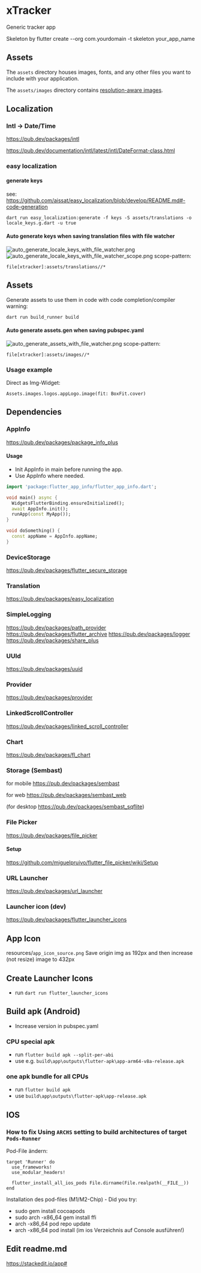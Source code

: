 # xTracker

Generic tracker app

Skeleton by flutter create --org com.yourdomain -t skeleton your_app_name

## Assets

The `assets` directory houses images, fonts, and any other files you want to
include with your application.

The `assets/images` directory contains [resolution-aware
images](https://flutter.dev/to/resolution-aware-images).

## Localization

### Intl -> Date/Time

https://pub.dev/packages/intl

https://pub.dev/documentation/intl/latest/intl/DateFormat-class.html

### easy localization

#### generate keys

see: https://github.com/aissat/easy_localization/blob/develop/README.md#-code-generation

```shell
dart run easy_localization:generate -f keys -S assets/translations -o locale_keys.g.dart -u true
```

#### Auto generate keys when saving translation files with file watcher

![auto_generate_locale_keys_with_file_watcher.png](auto_generate_locale_keys_with_file_watcher.png)
![auto_generate_locale_keys_with_file_watcher_scope.png](auto_generate_locale_keys_with_file_watcher_scope.png)
scope-pattern:

```text
file[xtracker]:assets/translations//*
```

## Assets

Generate assets to use them in code with code completion/compiler warning:

```shell
dart run build_runner build
```

#### Auto generate assets.gen when saving pubspec.yaml

![auto_generate_assets_with_file_watcher.png](auto_generate_assets_with_file_watcher.png)
scope-pattern:

```text
file[xtracker]:assets/images//*
```

### Usage example

Direct as Img-Widget:

```flutter
Assets.images.logos.appLogo.image(fit: BoxFit.cover)
```

## Dependencies

### AppInfo

https://pub.dev/packages/package_info_plus

#### Usage

- Init AppInfo in main before running the app.
- Use AppInfo where needed.

```dart
import 'package:flutter_app_info/flutter_app_info.dart';

void main() async {
  WidgetsFlutterBinding.ensureInitialized();
  await AppInfo.init();
  runApp(const MyApp());
}

void doSomething() {
  const appName = AppInfo.appName;
}
```

### DeviceStorage

https://pub.dev/packages/flutter_secure_storage

### Translation

https://pub.dev/packages/easy_localization

### SimpleLogging

https://pub.dev/packages/path_provider
https://pub.dev/packages/flutter_archive
https://pub.dev/packages/logger
https://pub.dev/packages/share_plus

### UUId

https://pub.dev/packages/uuid

### Provider

https://pub.dev/packages/provider

### LinkedScrollController

https://pub.dev/packages/linked_scroll_controller

### Chart

https://pub.dev/packages/fl_chart

### Storage (Sembast)

for mobile
https://pub.dev/packages/sembast

for web
https://pub.dev/packages/sembast_web

(for desktop
https://pub.dev/packages/sembast_sqflite)

### File Picker

https://pub.dev/packages/file_picker

#### Setup

https://github.com/miguelpruivo/flutter_file_picker/wiki/Setup

### URL Launcher

https://pub.dev/packages/url_launcher

### Launcher icon (dev)

https://pub.dev/packages/flutter_launcher_icons

## App Icon

resources/`app_icon_source.png`
Save origin img as 192px and then increase (not resize) image to 432px

## Create Launcher Icons

- run `dart run flutter_launcher_icons`

## Build apk (Android)

- Increase version in pubspec.yaml

### CPU special apk

- run `flutter build apk --split-per-abi`
- use e.g. `build\app\outputs\flutter-apk\app-arm64-v8a-release.apk`

### one apk bundle for all CPUs

- run `flutter build apk`
- use `build\app\outputs\flutter-apk\app-release.apk`

## IOS

### How to fix Using `ARCHS` setting to build architectures of target `Pods-Runner`

Pod-File ändern:

```
target 'Runner' do
  use_frameworks!
  use_modular_headers!

  flutter_install_all_ios_pods File.dirname(File.realpath(__FILE__))
end
```

Installation des pod-files (M1/M2-Chip) - Did you try:

- sudo gem install cocoapods
- sudo arch -x86_64 gem install ffi
- arch -x86_64 pod repo update
- arch -x86_64 pod install (im ios Verzeichnis auf Console ausführen!)

## Edit readme.md

https://stackedit.io/app#